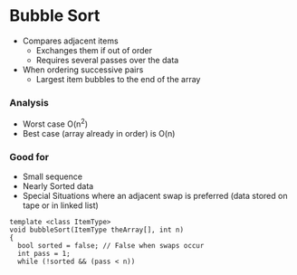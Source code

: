 # Bubble Sort
- Compares adjacent items
  - Exchanges them if out of order
  - Requires several passes over the data
- When ordering successive pairs
  - Largest item bubbles to the end of the array
### Analysis
- Worst case O(n<sup>2</sup>)
- Best case (array already in order) is O(n)
### Good for
- Small sequence
- Nearly Sorted data
- Special Situations where an adjacent swap is preferred (data stored on tape or in linked list)

```
template <class ItemType>
void bubbleSort(ItemType theArray[], int n)
{
  bool sorted = false; // False when swaps occur
  int pass = 1;
  while (!sorted && (pass < n))
```

